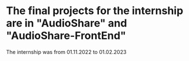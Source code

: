 # The final projects for the internship are in "AudioShare" and "AudioShare-FrontEnd"

The internship was from 01.11.2022 to 01.02.2023
